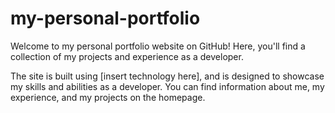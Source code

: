 # my-personal-portfolio
Welcome to my personal portfolio website on GitHub! Here, you'll find a collection of my projects and experience as a developer.

The site is built using [insert technology here], and is designed to showcase my skills and abilities as a developer. You can find information about me, my experience, and my projects on the homepage.
